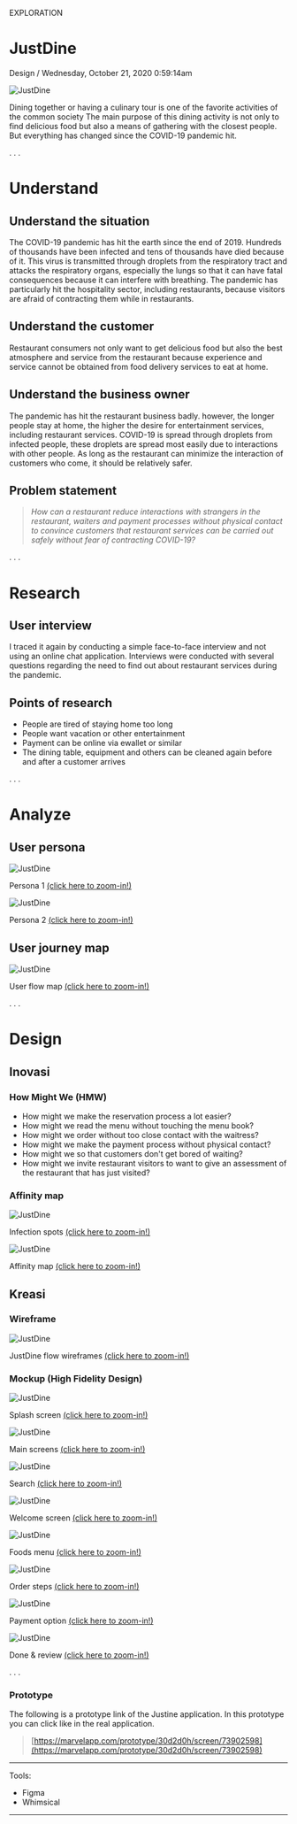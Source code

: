 <p class="type">EXPLORATION</p>

# JustDine

<p class="meta">Design  /  Wednesday, October 21, 2020 0:59:14am</p>

![JustDine](../assets/images/works/details/182-drawing-art-2019/justdine-long.jpg)

Dining together or having a culinary tour is one of the favorite activities of the common society The main purpose of this dining activity is not only to find delicious food but also a means of gathering with the closest people. But everything has changed since the COVID-19 pandemic hit.

<p class="caption">. . .</p>

# Understand

## Understand the situation

The COVID-19 pandemic has hit the earth since the end of 2019. Hundreds of thousands have been infected and tens of thousands have died because of it. This virus is transmitted through droplets from the respiratory tract and attacks the respiratory organs, especially the lungs so that it can have fatal consequences because it can interfere with breathing. The pandemic has particularly hit the hospitality sector, including restaurants, because visitors are afraid of contracting them while in restaurants.

## Understand the customer

Restaurant consumers not only want to get delicious food but also the best atmosphere and service from the restaurant because experience and service cannot be obtained from food delivery services to eat at home.

## Understand the business owner

The pandemic has hit the restaurant business badly. however, the longer people stay at home, the higher the desire for entertainment services, including restaurant services. COVID-19 is spread through droplets from infected people, these droplets are spread most easily due to interactions with other people. As long as the restaurant can minimize the interaction of customers who come, it should be relatively safer.

## Problem statement

> *How can a restaurant reduce interactions with strangers in the restaurant, waiters and payment processes without physical contact to convince customers that restaurant services can be carried out safely without fear of contracting COVID-19?*

<p class="caption">. . .</p>

# Research

## User interview

I traced it again by conducting a simple face-to-face interview and not using an online chat application. Interviews were conducted with several questions regarding the need to find out about restaurant services during the pandemic.

## Points of research

- People are tired of staying home too long
- People want vacation or other entertainment
- Payment can be online via ewallet or similar
- The dining table, equipment and others can be cleaned again before and after a customer arrives

<p class="caption">. . .</p>

# Analyze

## User persona

![JustDine](../assets/images/works/details/182-drawing-art-2019/persona-1-JUSTDINE-en.jpg)

<p class="caption">Persona 1 <a href="../assets/images/works/details/182-drawing-art-2019/persona-1-JUSTDINE-en.jpg" target="_blank">(click here to zoom-in!)</a></p>

![JustDine](../assets/images/works/details/182-drawing-art-2019/persona-2-JUSTDINE-en.jpg)

<p class="caption">Persona 2 <a href="../assets/images/works/details/182-drawing-art-2019/persona-2-JUSTDINE-en.jpg" target="_blank">(click here to zoom-in!)</a></p>

## User journey map

![JustDine](../assets/images/works/details/182-drawing-art-2019/justdine-map-en.png)

<p class="caption">User flow map <a href="../assets/images/works/details/182-drawing-art-2019/justdine-map-en.png" target="_blank">(click here to zoom-in!)</a></p>

<p class="caption">. . .</p>

# Design

## Inovasi

### How Might We (HMW)

- How might we make the reservation process a lot easier?
- How might we read the menu without touching the menu book?
- How might we order without too close contact with the waitress?
- How might we make the payment process without physical contact?
- How might we so that customers don't get bored of waiting?
- How might we invite restaurant visitors to want to give an assessment of the restaurant that has just visited?

### Affinity map

![JustDine](../assets/images/works/details/182-drawing-art-2019/justdine-infection-map-en.png)

<p class="caption">Infection spots <a href="../assets/images/works/details/182-drawing-art-2019/justdine-infection-map-en.png" target="_blank">(click here to zoom-in!)</a></p>

![JustDine](../assets/images/works/details/182-drawing-art-2019/justdine-affinity-map-en.png)

<p class="caption">Affinity map <a href="../assets/images/works/details/182-drawing-art-2019/justdine-affinity-map-en.png" target="_blank">(click here to zoom-in!)</a></p>

## Kreasi

### Wireframe

![JustDine](../assets/images/works/details/182-drawing-art-2019/justdine-core-wireframes.png)

<p class="caption">JustDine flow wireframes <a href="../assets/images/works/details/182-drawing-art-2019/justdine-core-wireframes.png" target="_blank">(click here to zoom-in!)</a></p>

### Mockup (High Fidelity Design)

![JustDine](../assets/images/works/details/182-drawing-art-2019/web-preview/justdine-preview-1.png)

<p class="caption">Splash screen <a href="../assets/images/works/details/182-drawing-art-2019/web-preview/justdine-preview-1.png" target="_blank">(click here to zoom-in!)</a></p>

![JustDine](../assets/images/works/details/182-drawing-art-2019/web-preview/justdine-preview-2.png)

<p class="caption">Main screens <a href="../assets/images/works/details/182-drawing-art-2019/web-preview/justdine-preview-2.png" target="_blank">(click here to zoom-in!)</a></p>

![JustDine](../assets/images/works/details/182-drawing-art-2019/web-preview/justdine-preview-3.png)

<p class="caption">Search <a href="../assets/images/works/details/182-drawing-art-2019/web-preview/justdine-preview-3.png" target="_blank">(click here to zoom-in!)</a></p>

![JustDine](../assets/images/works/details/182-drawing-art-2019/web-preview/justdine-preview-4.png)

<p class="caption">Welcome screen <a href="../assets/images/works/details/182-drawing-art-2019/web-preview/justdine-preview-4.png" target="_blank">(click here to zoom-in!)</a></p>

![JustDine](../assets/images/works/details/182-drawing-art-2019/web-preview/justdine-preview-5.png)

<p class="caption">Foods menu <a href="../assets/images/works/details/182-drawing-art-2019/web-preview/justdine-preview-5.png" target="_blank">(click here to zoom-in!)</a></p>

![JustDine](../assets/images/works/details/182-drawing-art-2019/web-preview/justdine-preview-6.png)

<p class="caption">Order steps <a href="../assets/images/works/details/182-drawing-art-2019/web-preview/justdine-preview-6.png" target="_blank">(click here to zoom-in!)</a></p>

![JustDine](../assets/images/works/details/182-drawing-art-2019/web-preview/justdine-preview-7.png)

<p class="caption">Payment option <a href="../assets/images/works/details/182-drawing-art-2019/web-preview/justdine-preview-7.png" target="_blank">(click here to zoom-in!)</a></p>

![JustDine](../assets/images/works/details/182-drawing-art-2019/web-preview/justdine-preview-8.png)

<p class="caption">Done & review <a href="../assets/images/works/details/182-drawing-art-2019/web-preview/justdine-preview-8.png" target="_blank">(click here to zoom-in!)</a></p>

<p class="caption">. . .</p>

### Prototype

The following is a prototype link of the Justine application. In this prototype you can click like in the real application.

> [https://marvelapp.com/prototype/30d2d0h/screen/73902598](https://marvelapp.com/prototype/30d2d0h/screen/73902598)

---
<p></p>

Tools:
- Figma
- Whimsical

---
<p></p>
